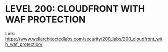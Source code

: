 # LEVEL 200: CLOUDFRONT WITH WAF PROTECTION

Link: https://www.wellarchitectedlabs.com/security/200_labs/200_cloudfront_with_waf_protection/
